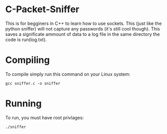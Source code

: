 # C-Packet-Sniffer
This is for begginers in C++ to learn how to use sockets. This (just like the python sniffer) will not capture any passwords (it's still cool though). This saves a significate ammount of data to a log file in the same directory the code is run(log.txt). 

# Compiling
To compile simply run this command on your Linux system:

`gcc sniffer.c -o sniffer`

# Running
To run, you must have root privlages:

`./sniffer`
